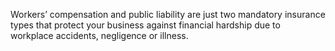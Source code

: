 Workers’ compensation and public liability are just two mandatory insurance types that protect your business against financial hardship due to workplace accidents, negligence or illness.
